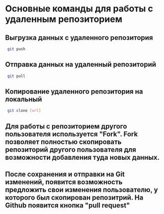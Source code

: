  # Основные команды для работы с удаленным репозиторием

## Выгрузка данных с удаленного репозитория
```sh
 git push
 ```

  ## Отправка данных на удаленный репозиторий
```sh
 git pull
 ```

  ## Копирование удаленного репозитория на локальный
```sh
 git clone [url]
 ```

 ## Для работы с репозиторием другого пользователя используется "Fork". Fork позволяет полностью скопировать репозиторий другого пользователя для возможности добавления туда новых данных.

 ## После сохранения и отправки на Git изменений, появится возможность предложить свои изменения пользователю, у которого был скопирован репозитрий. На Github появится кнопка "pull request"